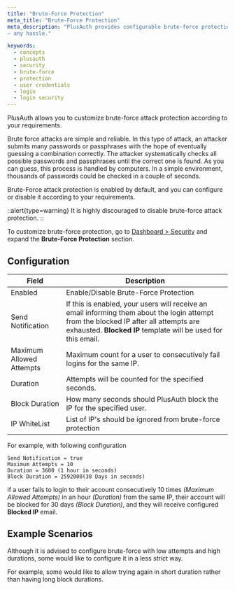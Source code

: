 ```yaml
---
title: "Brute-Force Protection"
meta_title: "Brute-Force Protection"
meta_description: "PlusAuth provides configurable brute-force protection without
— any hassle."

keywords:
  - concepts
  - plusauth
  - security
  - brute-force
  - protection
  - user credentials
  - login
  - login security
---
```


PlusAuth allows you to customize brute-force attack protection according to your requirements.

Brute force attacks are simple and reliable. In this type of attack, an attacker submits many passwords or passphrases with 
the hope of eventually guessing a combination correctly. The attacker systematically checks
all possible passwords and passphrases until the correct one is found. As you can guess, this process is 
handled by computers. In a simple environment, thousands of passwords could be checked in a couple of seconds.

Brute-Force attack protection is enabled by default, and you can configure or disable it according to your requirements.

::alert{type=warning}
It is highly discouraged to disable brute-force attack protection.
::

To customize brute-force protection, go to [Dashboard > Security](https://dashboard.plusauth.com/#policies)
and expand the **Brute-Force Protection** section.

## Configuration

| Field | Description |
| --- | --- |
| Enabled | Enable/Disable Brute-Force Protection |
| Send Notification | If this is enabled, your users will receive an email informing them about the login attempt from the blocked IP after all attempts are exhausted.  **Blocked IP** template will be used for this email. |
| Maximum Allowed Attempts | Maximum count for a user to consecutively fail logins for the same IP.  |
| Duration | Attempts will be counted for the specified seconds.  |
| Block Duration | How many seconds should PlusAuth block the IP for the specified user.  |
| IP WhiteList | List of IP's should be ignored from brute-force protection  |

For example, with following configuration
```shell
Send Notification = true
Maximum Attempts = 10
Duration = 3600 (1 hour in seconds)
Block Duration = 2592000(30 Days in seconds)
```
if a user fails to login to their account consecutively 10 times *(Maximum Allowed Attempts)* in an
hour *(Duration)* from the same IP, their account will be blocked for 30 days *(Block Duration)*, and 
they will receive configured **Blocked IP** email.

## Example Scenarios
Although it is advised to configure brute-force with low attempts and high durations, some would like to configure 
it in a less strict way.

For example, some would like to allow trying again in short duration rather than having long block durations.
